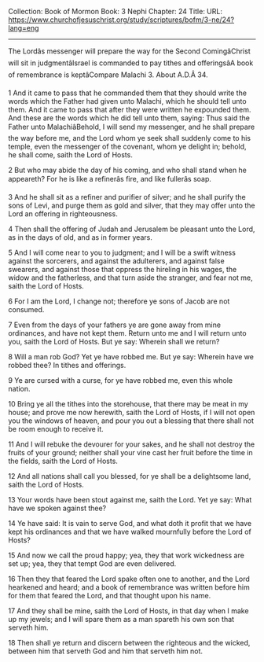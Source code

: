 Collection: Book of Mormon
Book: 3 Nephi
Chapter: 24
Title: 
URL: https://www.churchofjesuschrist.org/study/scriptures/bofm/3-ne/24?lang=eng

---

The Lordâs messenger will prepare the way for the Second ComingâChrist will sit in judgmentâIsrael is commanded to pay tithes and offeringsâA book of remembrance is keptâCompare Malachi 3. About A.D.Â 34.

1 And it came to pass that he commanded them that they should write the words which the Father had given unto Malachi, which he should tell unto them. And it came to pass that after they were written he expounded them. And these are the words which he did tell unto them, saying: Thus said the Father unto MalachiâBehold, I will send my messenger, and he shall prepare the way before me, and the Lord whom ye seek shall suddenly come to his temple, even the messenger of the covenant, whom ye delight in; behold, he shall come, saith the Lord of Hosts.

2 But who may abide the day of his coming, and who shall stand when he appeareth? For he is like a refinerâs fire, and like fullerâs soap.

3 And he shall sit as a refiner and purifier of silver; and he shall purify the sons of Levi, and purge them as gold and silver, that they may offer unto the Lord an offering in righteousness.

4 Then shall the offering of Judah and Jerusalem be pleasant unto the Lord, as in the days of old, and as in former years.

5 And I will come near to you to judgment; and I will be a swift witness against the sorcerers, and against the adulterers, and against false swearers, and against those that oppress the hireling in his wages, the widow and the fatherless, and that turn aside the stranger, and fear not me, saith the Lord of Hosts.

6 For I am the Lord, I change not; therefore ye sons of Jacob are not consumed.

7 Even from the days of your fathers ye are gone away from mine ordinances, and have not kept them. Return unto me and I will return unto you, saith the Lord of Hosts. But ye say: Wherein shall we return?

8 Will a man rob God? Yet ye have robbed me. But ye say: Wherein have we robbed thee? In tithes and offerings.

9 Ye are cursed with a curse, for ye have robbed me, even this whole nation.

10 Bring ye all the tithes into the storehouse, that there may be meat in my house; and prove me now herewith, saith the Lord of Hosts, if I will not open you the windows of heaven, and pour you out a blessing that there shall not be room enough to receive it.

11 And I will rebuke the devourer for your sakes, and he shall not destroy the fruits of your ground; neither shall your vine cast her fruit before the time in the fields, saith the Lord of Hosts.

12 And all nations shall call you blessed, for ye shall be a delightsome land, saith the Lord of Hosts.

13 Your words have been stout against me, saith the Lord. Yet ye say: What have we spoken against thee?

14 Ye have said: It is vain to serve God, and what doth it profit that we have kept his ordinances and that we have walked mournfully before the Lord of Hosts?

15 And now we call the proud happy; yea, they that work wickedness are set up; yea, they that tempt God are even delivered.

16 Then they that feared the Lord spake often one to another, and the Lord hearkened and heard; and a book of remembrance was written before him for them that feared the Lord, and that thought upon his name.

17 And they shall be mine, saith the Lord of Hosts, in that day when I make up my jewels; and I will spare them as a man spareth his own son that serveth him.

18 Then shall ye return and discern between the righteous and the wicked, between him that serveth God and him that serveth him not.
